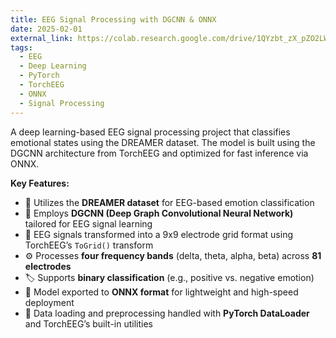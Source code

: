 ```yaml
---
title: EEG Signal Processing with DGCNN & ONNX
date: 2025-02-01
external_link: https://colab.research.google.com/drive/1QYzbt_zX_pZO2LWkt_aumfYf9Maqb8Rn?usp=sharing
tags:
  - EEG
  - Deep Learning
  - PyTorch
  - TorchEEG
  - ONNX
  - Signal Processing
---
```


A deep learning-based EEG signal processing project that classifies emotional states using the DREAMER dataset. The model is built using the DGCNN architecture from TorchEEG and optimized for fast inference via ONNX.

<!--more-->

**Key Features:**
- 🧠 Utilizes the **DREAMER dataset** for EEG-based emotion classification
- 🧩 Employs **DGCNN (Deep Graph Convolutional Neural Network)** tailored for EEG signal learning
- 🧼 EEG signals transformed into a 9x9 electrode grid format using TorchEEG’s `ToGrid()` transform
- ⚙️ Processes **four frequency bands** (delta, theta, alpha, beta) across **81 electrodes**
- 🏷️ Supports **binary classification** (e.g., positive vs. negative emotion)
- 🚀 Model exported to **ONNX format** for lightweight and high-speed deployment
- 🔄 Data loading and preprocessing handled with **PyTorch DataLoader** and TorchEEG’s built-in utilities